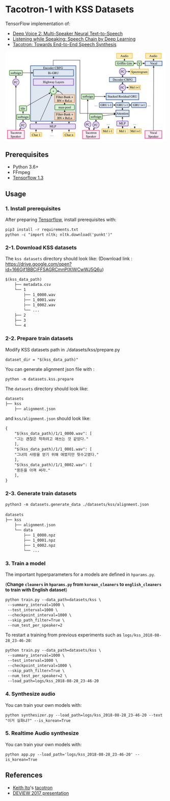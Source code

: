 # Tacotron-1 with KSS Datasets

TensorFlow implementation of:

- [Deep Voice 2: Multi-Speaker Neural Text-to-Speech](https://arxiv.org/abs/1705.08947)
- [Listening while Speaking: Speech Chain by Deep Learning](https://arxiv.org/abs/1707.04879)
- [Tacotron: Towards End-to-End Speech Synthesis](https://arxiv.org/abs/1703.10135)

![model](./assets/model.png)


## Prerequisites

- Python 3.6+
- FFmpeg
- [Tensorflow 1.3](https://www.tensorflow.org/install/)

## Usage

### 1. Install prerequisites

After preparing [Tensorflow](https://www.tensorflow.org/install/), install prerequisites with:

    pip3 install -r requirements.txt
    python -c "import nltk; nltk.download('punkt')"

### 2-1. Download KSS datasets

The `kss datasets` directory should look like:
(Download link : https://drive.google.com/open?id=166Gjf1BBCjFFSAGRCmnPIXIWCwWJ5Q6u)

    $(kss_data_path)
        ├── metadata.csv
        └── 1
            ├── 1_0000.wav
            ├── 1_0001.wav
            ├── 1_0002.wav
            └── ...
        ├── 2
        ├── 3
        └── 4
	
### 2-2. Prepare train datasets

Modify KSS datasets path in ./datasets/kss/prepare.py

    dataset_dir = "$(kss_data_path)"

You can generate alignment json file with :

    python -m datasets.kss.prepare 

The `datasets` directory should look like:

    datasets
    ├── kss
        ├── alignment.json

and `kss/alignment.json` should look like:

    {
	    "$(kss_data_path)/1/1_0000.wav": [
		"그는 괜찮은 척하려고 애쓰는 것 같았다."
	    ],
	    "$(kss_data_path)/1/1_0001.wav": [
		"그녀의 사랑을 얻기 위해 애썼지만 헛수고였다."
	    ],
	    "$(kss_data_path)/1/1_0002.wav": [
		"용돈을 아껴 써라."
	    ],
    }
    
    
### 2-3. Generate train datasets

    python3 -m datasets.generate_data ./datasets/kss/alignment.json

    datasets
    ├── kss
        ├── alignment.json
        └── data
            ├── 1_0000.npz
            ├── 1_0001.npz
            ├── 1_0002.npz
            └── ...


### 3. Train a model

The important hyperparameters for a models are defined in `hparams.py`.

(**Change `cleaners` in `hparams.py` from `korean_cleaners` to `english_cleaners` to train with English dataset**)

    python train.py --data_path=datasets/kss \
	 --summary_interval=1000 \
	 --test_interval=1000 \
	 --checkpoint_interval=1000 \
	 --skip_path_filter=True \
	 --num_test_per_speaker=2

To restart a training from previous experiments such as `logs/kss_2018-08-28_23-46-20`:

    python train.py --data_path=datasets/kss \
	 --summary_interval=1000 \
	 --test_interval=1000 \
	 --checkpoint_interval=1000 \
	 --skip_path_filter=True \
	 --num_test_per_speaker=2 \
	 --load_path=logs/kss_2018-08-28_23-46-20
 

### 4. Synthesize audio

You can train your own models with:

    python synthesizer.py --load_path=logs/kss_2018-08-28_23-46-20 --text "이거 실화냐?" --is_korean=True
	
	
### 5. Realtime Audio synthesize

You can train your own models with:

    python app.py --load_path='logs/kss_2018-08-28_23-46-20' --is_korean=True	


## References

- [Keith Ito](https://github.com/keithito)'s [tacotron](https://github.com/keithito/tacotron)
- [DEVIEW 2017 presentation](https://www.slideshare.net/carpedm20/deview-2017-80824162)
